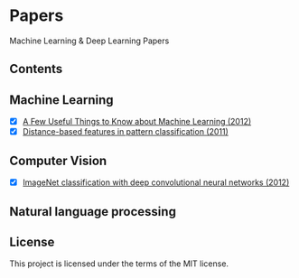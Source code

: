 # Papers
Machine Learning & Deep Learning Papers

## Contents
## Machine Learning
- [x] [A Few Useful Things to Know about Machine Learning (2012)](https://github.com/SunnyMarkLiu/Papers/blob/master/Machine%20Learning/A%20Few%20Useful%20Things%20to%20Know%20about%20Machine%20Learning.pdf)
- [x] [Distance-based features in pattern classification (2011)](https://github.com/SunnyMarkLiu/Papers/blob/master/Machine%20Learning/Distance-based%20features%20in%20pattern%20classification.pdf)

## Computer Vision
- [x] [ImageNet classification with deep convolutional neural networks (2012)](https://github.com/SunnyMarkLiu/Papers/blob/master/Computer%20Vision/ImageNet%20classification%20with%20deep%20convolutional%20neural%20networks.pdf)

## Natural language processing

## License
This project is licensed under the terms of the MIT license.

